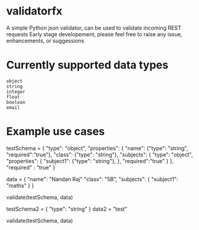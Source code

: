 # validatorfx

A simple Python json validator, can be used to validate incoming REST requests
Early stage developement, please feel free to raise any issue, enhancements, or suggessions

# Currently supported data types
    object
    string
    integer
    float
    boolean
    email

# Example use cases

testSchema = {
    "type": "object",
    "properties": {
        "name": {"type": "string", "required":"true"},
        "class": {"type": "string"},
        "subjects": {
            "type": "object",
            "properties": {
                "subject1": {"type": "string"},
            },
            "required":"true"
        }
    },
    "required" : "true"
}

data = {
    "name": "Nandan Raj"
    "class": "5B",
    "subjects": {
        "subject1": "maths"
    }
}

validate(testSchema, data)

testSchema2 = {
    "type": "string"
}
data2 = "test"

validate(testSchema, data)


